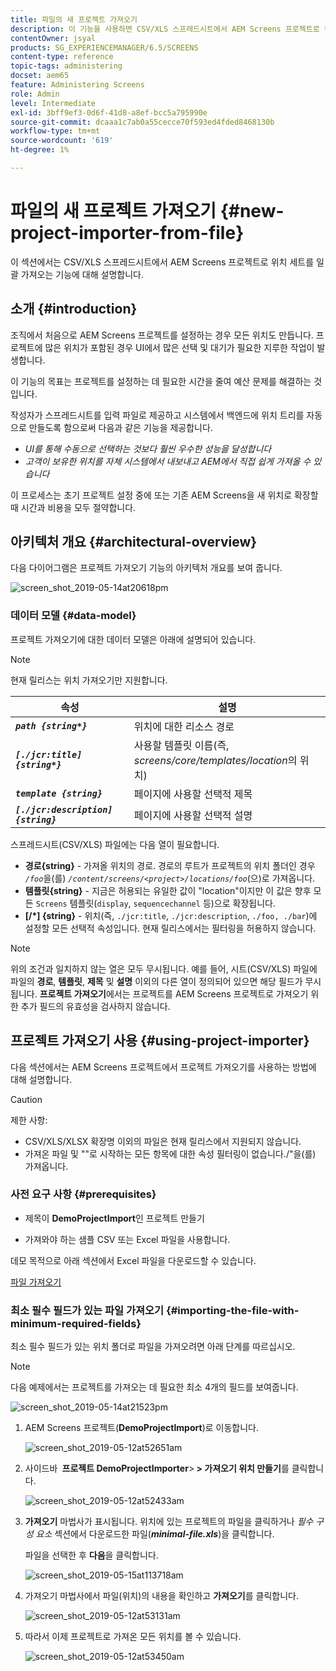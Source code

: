```yaml
---
title: 파일의 새 프로젝트 가져오기
description: 이 기능을 사용하면 CSV/XLS 스프레드시트에서 AEM Screens 프로젝트로 위치 세트를 일괄 가져올 수 있습니다.
contentOwner: jsyal
products: SG_EXPERIENCEMANAGER/6.5/SCREENS
content-type: reference
topic-tags: administering
docset: aem65
feature: Administering Screens
role: Admin
level: Intermediate
exl-id: 3bff9ef3-0d6f-41d8-a8ef-bcc5a795990e
source-git-commit: dcaaa1c7ab0a55cecce70f593ed4fded8468130b
workflow-type: tm+mt
source-wordcount: '619'
ht-degree: 1%

---
```


# 파일의 새 프로젝트 가져오기 {#new-project-importer-from-file}

이 섹션에서는 CSV/XLS 스프레드시트에서 AEM Screens 프로젝트로 위치 세트를 일괄 가져오는 기능에 대해 설명합니다.

## 소개 {#introduction}

조직에서 처음으로 AEM Screens 프로젝트를 설정하는 경우 모든 위치도 만듭니다. 프로젝트에 많은 위치가 포함된 경우 UI에서 많은 선택 및 대기가 필요한 지루한 작업이 발생합니다.

이 기능의 목표는 프로젝트를 설정하는 데 필요한 시간을 줄여 예산 문제를 해결하는 것입니다.

작성자가 스프레드시트를 입력 파일로 제공하고 시스템에서 백엔드에 위치 트리를 자동으로 만들도록 함으로써 다음과 같은 기능을 제공합니다.

* *UI를 통해 수동으로 선택하는 것보다 훨씬 우수한 성능을 달성합니다*
* *고객이 보유한 위치를 자체 시스템에서 내보내고 AEM에서 직접 쉽게 가져올 수 있습니다*

이 프로세스는 초기 프로젝트 설정 중에 또는 기존 AEM Screens을 새 위치로 확장할 때 시간과 비용을 모두 절약합니다.

## 아키텍처 개요 {#architectural-overview}

다음 다이어그램은 프로젝트 가져오기 기능의 아키텍처 개요를 보여 줍니다.

![screen_shot_2019-05-14at20618pm](assets/screen_shot_2019-05-14at20618pm.png)

### 데이터 모델 {#data-model}

프로젝트 가져오기에 대한 데이터 모델은 아래에 설명되어 있습니다.

>[!NOTE]
>
>현재 릴리스는 위치 가져오기만 지원합니다.

| **속성** | **설명** |
|---|---|
| ***`path {string*}`*** | 위치에 대한 리소스 경로 |
| ***`[./jcr:title] {string*}`*** | 사용할 템플릿 이름(즉, *screens/core/templates/location*&#x200B;의 위치) |
| ***`template {string}`*** | 페이지에 사용할 선택적 제목 |
| ***`[./jcr:description] {string}`*** | 페이지에 사용할 선택적 설명 |

스프레드시트(CSV/XLS) 파일에는 다음 열이 필요합니다.

* **경로{string}** - 가져올 위치의 경로. 경로의 루트가 프로젝트의 위치 폴더인 경우 *`/foo`*&#x200B;을(를) *`/content/screens/<project>/locations/foo`*(으)로 가져옵니다.
* **템플릿{string}** - 지금은 허용되는 유일한 값이 &quot;location&quot;이지만 이 값은 향후 모든 `Screens` 템플릿(`display`, `sequencechannel` 등)으로 확장됩니다.
* **[/*] {string}** - 위치(즉, `./jcr:title`, `./jcr:description`, `./foo, ./bar`)에 설정할 모든 선택적 속성입니다. 현재 릴리스에서는 필터링을 허용하지 않습니다.

>[!NOTE]
>
>위의 조건과 일치하지 않는 열은 모두 무시됩니다. 예를 들어, 시트(CSV/XLS) 파일에 파일의 **경로**, **템플릿**, **제목** 및 **설명** 이외의 다른 열이 정의되어 있으면 해당 필드가 무시됩니다. **프로젝트 가져오기**&#x200B;에서는 프로젝트를 AEM Screens 프로젝트로 가져오기 위한 추가 필드의 유효성을 검사하지 않습니다.

## 프로젝트 가져오기 사용 {#using-project-importer}

다음 섹션에서는 AEM Screens 프로젝트에서 프로젝트 가져오기를 사용하는 방법에 대해 설명합니다.

>[!CAUTION]
>
>제한 사항:
>
>* CSV/XLS/XLSX 확장명 이외의 파일은 현재 릴리스에서 지원되지 않습니다.
>* 가져온 파일 및 &quot;&quot;로 시작하는 모든 항목에 대한 속성 필터링이 없습니다./&quot;을(를) 가져옵니다.
>

### 사전 요구 사항 {#prerequisites}

* 제목이 **DemoProjectImport**&#x200B;인 프로젝트 만들기

* 가져와야 하는 샘플 CSV 또는 Excel 파일을 사용합니다.

데모 목적으로 아래 섹션에서 Excel 파일을 다운로드할 수 있습니다.

[파일 가져오기](assets/minimal-file.xls)

### 최소 필수 필드가 있는 파일 가져오기 {#importing-the-file-with-minimum-required-fields}

최소 필수 필드가 있는 위치 폴더로 파일을 가져오려면 아래 단계를 따르십시오.

>[!NOTE]
>
>다음 예제에서는 프로젝트를 가져오는 데 필요한 최소 4개의 필드를 보여줍니다.

![screen_shot_2019-05-14at21523pm](assets/screen_shot_2019-05-14at21523pm.png)

1. AEM Screens 프로젝트(**DemoProjectImport**)로 이동합니다.

   ![screen_shot_2019-05-12at52651am](assets/screen_shot_2019-05-12at52651am.png)

1. 사이드바 **&#x200B; 프로젝트 DemoProjectImporter &#x200B;**>**&#x200B; **>**&#x200B; 가져오기 위치 만들기**&#x200B;를 클릭합니다.

   ![screen_shot_2019-05-12at52433am](assets/screen_shot_2019-05-12at52433am.png)

1. **가져오기** 마법사가 표시됩니다. 위치에 있는 프로젝트의 파일을 클릭하거나 *필수 구성 요소* 섹션에서 다운로드한 파일(***minimal-file.xls***)을 클릭합니다.

   파일을 선택한 후 **다음**&#x200B;을 클릭합니다.

   ![screen_shot_2019-05-15at113718am](assets/screen_shot_2019-05-15at113718am.png)

1. 가져오기 마법사에서 파일(위치)의 내용을 확인하고 **가져오기**&#x200B;를 클릭합니다.

   ![screen_shot_2019-05-12at53131am](assets/screen_shot_2019-05-12at53131am.png)

1. 따라서 이제 프로젝트로 가져온 모든 위치를 볼 수 있습니다.

   ![screen_shot_2019-05-12at53450am](assets/screen_shot_2019-05-12at53450am.png)
